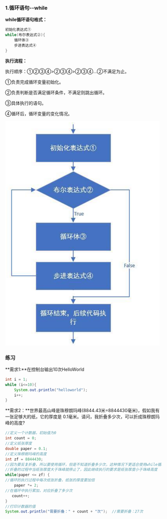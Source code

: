 ### 1.循环语句--while

**while循环语句格式：**

```java
初始化表达式①
while(布尔表达式②){
    循环体③
    步进表达式④
}
```

**执行流程：**

执行顺序：①②③④>②③④>②③④…②不满足为止。 

①负责完成循环变量初始化。

②负责判断是否满足循环条件，不满足则跳出循环。 

③具体执行的语句。

④循环后，循环变量的变化情况。

![24-1](.\img\24-1.jpg)

### 练习

**需求1:**在控制台输出10次HelloWorld

```java
int i = 1;
while (i<=10){
    System.out.println("helloworld");
    i++;
}
```

**需求2：**世界最高山峰是珠穆朗玛峰(8844.43米=8844430毫米)，假如我有一张足够大的纸，它的厚度是 0.1毫米。请问，我折叠多少次，可以折成珠穆朗玛峰的高度?

```java
//定义一个计数器，初始值为0
int count = 0;
//定义纸张厚度
double paper = 0.1;
//定义珠穆朗玛峰的高度
int zf = 8844430;
//因为要反复折叠，所以要使用循环，但是不知道折叠多少次，这种情况下更适合使用while循环
//折叠的过程中当纸张厚度大于珠峰就停止了，因此继续执行的要求是纸张厚度小于珠峰高度
while(paper <= zf) {
//循环的执行过程中每次纸张折叠，纸张的厚度要加倍
    paper *= 2;
//在循环中执行累加，对应折叠了多少次
   count++;
}
//打印计数器的值
System.out.println("需要折叠：" + count + "次");	//需要折叠：27次
```